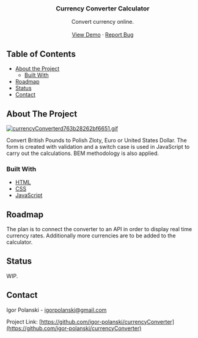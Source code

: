  <h3 align="center">Currency Converter Calculator</h3>

  <p align="center">
    Convert currency online.
    <br />
    <br />
    <a href="https://igor-polanski.github.io/currencyConverter/" target="_blank" rel="noopener noreferrer">View Demo</a>
    ·
    <a href="https://github.com/igor-polanski/currencyConverter/issues" target="_blank" rel="noopener noreferrer">Report Bug</a>
  </p>
</p>



<!-- TABLE OF CONTENTS -->
## Table of Contents

* [About the Project](#about-the-project)
  * [Built With](#built-with)
* [Roadmap](#roadmap)
* [Status](#status)
* [Contact](#contact)



## About The Project

[![currencyConverterd763b28262bf6651.gif](https://s7.gifyu.com/images/currencyConverterd763b28262bf6651.gif)](https://gifyu.com/image/QdhF)

Convert British Pounds to Polish Zloty, Euro or United States Dollar. The form is created with validation and a switch case is used in JavaScript to carry out the calculations. BEM methodology is also applied.


### Built With

* [HTML](https://github.com/igor-polanski/currencyConverter/blob/master/index.html)
* [CSS](https://github.com/igor-polanski/currencyConverter/tree/master/css)
* [JavaScript](https://github.com/igor-polanski/currencyConverter/blob/master/js/script.js)


## Roadmap

The plan is to connect the converter to an API in order to display real time currency rates. Additionally more currencies are to be added to the calculator.

## Status

WIP.

## Contact

Igor Polanski - igorpolanski@gmail.com

Project Link: [https://github.com/igor-polanski/currencyConverter](https://github.com/igor-polanski/currencyConverter)

